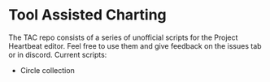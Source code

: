 # Tool Assisted Charting

The TAC repo consists of a series of unofficial scripts for the Project Heartbeat editor. Feel free to use them and give feedback on the issues tab or in discord. Current scripts:

- Circle collection
